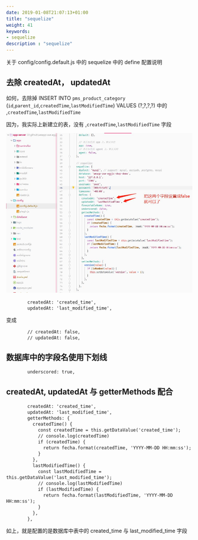 ```yaml
---
date: 2019-01-08T21:07:13+01:00
title: "sequelize"
weight: 41
keywords:
- sequelize
description : "sequelize"
---
```


关于 config/config.default.js 中的 sequelize 中的 define 配置说明

## 去除 createdAt， updatedAt

如何，去除掉  INSERT INTO `pms_product_category` (`id`,`parent_id`,`createdTime`,`lastModifiedTime`) VALUES (?,?,?,?)   中的 ,`createdTime`,`lastModifiedTime`  

因为，我实际上新建立的表，没有 ,`createdTime`,`lastModifiedTime` 字段


![](https://raw.githubusercontent.com/eiuapp/img/master/img/QQ%E5%9B%BE%E7%89%8720190816154509.jpg)

```
        createdAt: 'created_time',
        updatedAt: 'last_modified_time',
```

变成 


```
        // createdAt: false,
        // updatedAt: false,
```

## 数据库中的字段名使用下划线

```
        underscored: true,
```

## createdAt, updatedAt 与 getterMethods 配合

```
        createdAt: 'created_time',
        updatedAt: 'last_modified_time',
        getterMethods: {
          createdTime() {
            const createdTime = this.getDataValue('created_time');
            // console.log(createdTime)
            if (createdTime) {
              return fecha.format(createdTime, 'YYYY-MM-DD HH:mm:ss');
            }
          },
          lastModifiedTime() {
            const lastModifiedTime = this.getDataValue('last_modified_time');
            // console.log(lastModifiedTime)
            if (lastModifiedTime) {
              return fecha.format(lastModifiedTime, 'YYYY-MM-DD HH:mm:ss');
            }
          },
        },
```

如上，就是配置的是数据库中表中的 created_time 与 last_modified_time 字段

## 